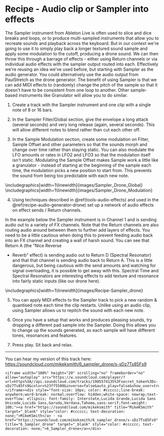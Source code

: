 # Recipe - Audio clip or Sampler into effects


  
The Sampler instrument from Ableton Live is often used to slice and dice breaks
and loops, or to produce multi-sampled instruments that allow you to recreate
sounds and playback across the keyboard. But in our context we're going to use
it to simply play back a longer textured sound sample and apply some modulation
to the cutoff, producing a drone sound. We can then throw this through a barrage
of effects - either using Return channels or via individual audio effects with
the sampler output routed into each. Effectively we're reusing an idea we've
used before, but starting with Sampler as the audio generator. You could
alternatively use the audio output from PaulStretch as the drone generator. The
benefit of using Sampler is that we can add MIDI effects to (randomly) change
the pitch of the sample so that it doesn't have to be consistent from one loop
to another. Other sample-based instruments like Granulator will allow you to do
similar.

1.  Create a track with the Sampler instrument and one clip with a single note of 8 or 16 bars.

2.  In the Sampler Filter/Global section, give the envelope a long attack
(several seconds) and very long release (again, several seconds). This will
allow different notes to blend rather than cut each other off.

3.  In the Sample Modulation section, create some modulation on Filter, Sample
Offset and other parameters so that the sounds morph and change over time rather
than staying static. You can also modulate the LFO amounts or rates in LFO2 and
LFO3 so that the modulation itself isn't static. Modulating the Sample Offset
makes Sample work a little like a granulator - instead of starting at the
beginning of the sample each time, the modulation picks a new position to start
from. This prevents the sound from being too predictable with each new note.


\includegraphics[width=1\linewidth]{images/Sampler_Drone_Global} 
\includegraphics[width=1\linewidth]{images/Sampler_Drone_Modulation} 

4.  Using techniques described in \@ref(tools-audio-effects) and used in the
\@ref(recipe-audio-generator-drone) set up a network of audio effects on effect
sends / Return channels.

In the example below the Sampler instrument is in Channel 1 and is sending audio
out to a variety of FX channels. Note that the Return channels are also routing
audio around between them to further add layers of effects. You need to be a
little cautious when doing this to prevent feeding audio back into an FX channel
and creating a wall of harsh sound. You can see that Return A (the "Nice Reverse
+ Reverb" effect) is sending audio out to Return D (Spectral Resonator) and that
that channel is sending audio back to Return A. This is a little dangerous, but
being cautious with the send amounts and watching for signal overloading, it is
possible to get away with this. Spectral Time and Spectral Resonators are
interesting effects to add texture and resonance into fairly static inputs (like
our drone here).


\includegraphics[width=1\linewidth]{images/Recipe-Sampler_drone} 

5.  You can apply MIDI effects to the Sampler track to pick a new random &
quantised note each time the clip restarts. Unlike using an audio clip, using
Sampler allows us to repitch the sound with each new note.

6.  Once you have a setup that works and produces pleasing sounds, try dropping
a different pad sample into the Sampler. Doing this allows you to change up the
sounds generated, as each sample will have different tones, resonances and
features.

7.  Press play. Sit back and relax.

------------------------------------------------------------------------

You can hear my version of this track here: <https://soundcloud.com/mikeksmith/6_sampler_drone/s-sDz7Ts85Fs9>


```{=html}
<iframe width="100%" height="20" scrolling="no" frameborder="no" allow="autoplay" src="https://w.soundcloud.com/player/?url=https%3A//api.soundcloud.com/tracks/1985574135%3Fsecret_token%3Ds-sDz7Ts85Fs9&color=%23ff5500&inverse=false&auto_play=false&show_user=true"></iframe><div style="font-size: 10px; color: #cccccc;line-break: anywhere;word-break: normal;overflow: hidden;white-space: nowrap;text-overflow: ellipsis; font-family: Interstate,Lucida Grande,Lucida Sans Unicode,Lucida Sans,Garuda,Verdana,Tahoma,sans-serif;font-weight: 100;"><a href="https://soundcloud.com/mikeksmith" title="MikeKSmith" target="_blank" style="color: #cccccc; text-decoration: none;">MikeKSmith</a> · <a href="https://soundcloud.com/mikeksmith/6_sampler_drone/s-sDz7Ts85Fs9" title="6_Sampler_drone" target="_blank" style="color: #cccccc; text-decoration: none;">6_Sampler_drone</a></div>
```
